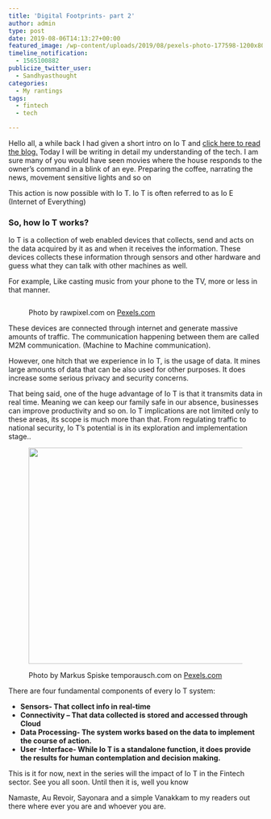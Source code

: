 ```yaml
---
title: 'Digital Footprints- part 2'
author: admin
type: post
date: 2019-08-06T14:13:27+00:00
featured_image: /wp-content/uploads/2019/08/pexels-photo-177598-1200x800.jpeg
timeline_notification:
  - 1565100882
publicize_twitter_user:
  - Sandhyasthought
categories:
  - My rantings
tags:
  - fintech
  - tech

---
```

<p class="has-text-color has-drop-cap has-black-color">
  Hello all, a while back I had given a short intro on Io T and <a href="https://sandhyasthoughtsblog.wordpress.com/2019/07/27/digital-footprints/">click here to read the blog.</a> Today I will be writing in detail my understanding of the tech. I am sure many of you would have seen movies where the house responds to the owner&#8217;s command in a blink of an eye. Preparing the coffee, narrating the news, movement sensitive lights and so on
</p>

<p class="has-text-color has-black-color">
  This action is now possible with Io T. Io T is often referred to as Io E (Internet of Everything)
</p>

### So, how Io T works?

<p class="has-text-color has-black-color">
  Io T is a collection of web enabled devices that collects, send and acts on the data acquired by it as and when it receives the information. These devices collects these information through sensors and other hardware and guess what they can talk with other machines as well.
</p>

<p class="has-text-color has-black-color">
  For example, Like casting music from your phone to the TV, more or less in that manner.
</p><figure class="wp-block-image size-large">

<img src="/wp-content/uploads/2019/08/pexels-photo-1437863.jpeg?w=1024" alt="" class="wp-image-500" srcset="/wp-content/uploads/2019/08/pexels-photo-1437863.jpeg 1688w, /wp-content/uploads/2019/08/pexels-photo-1437863-300x231.jpeg 300w, /wp-content/uploads/2019/08/pexels-photo-1437863-1024x789.jpeg 1024w, /wp-content/uploads/2019/08/pexels-photo-1437863-768x591.jpeg 768w, /wp-content/uploads/2019/08/pexels-photo-1437863-1536x1183.jpeg 1536w, /wp-content/uploads/2019/08/pexels-photo-1437863-1200x924.jpeg 1200w" sizes="(max-width: 1688px) 100vw, 1688px" /><figcaption>Photo by rawpixel.com on <a href="https://www.pexels.com/photo/person-holding-black-smartphone-1437863/" rel="nofollow">Pexels.com</a></figcaption></figure> 

<p class="has-text-color has-black-color">
  These devices are connected through internet and generate massive amounts of traffic. The communication happening between them are called M2M communication. (Machine to Machine communication).
</p>

<p class="has-text-color has-black-color">
  However, one hitch that we experience in Io T, is the usage of data. It mines large amounts of data that can be also used for other purposes. It does increase some serious privacy and security concerns.
</p>

<p class="has-text-color has-black-color">
  That being said, one of the huge advantage of Io T is that it transmits data in real time. Meaning we can keep our family safe in our absence, businesses can improve productivity and so on. Io T implications are not limited only to these areas, its scope is much more than that. From regulating traffic to national security, Io T&#8217;s potential is in its exploration and implementation stage..
</p><figure class="wp-block-image size-large is-resized">

<img src="/wp-content/uploads/2019/08/pexels-photo-177598.jpeg?w=1024" alt="" class="wp-image-498" width="645" height="429" srcset="/wp-content/uploads/2019/08/pexels-photo-177598.jpeg 1880w, /wp-content/uploads/2019/08/pexels-photo-177598-300x200.jpeg 300w, /wp-content/uploads/2019/08/pexels-photo-177598-1024x682.jpeg 1024w, /wp-content/uploads/2019/08/pexels-photo-177598-768x512.jpeg 768w, /wp-content/uploads/2019/08/pexels-photo-177598-1536x1024.jpeg 1536w, /wp-content/uploads/2019/08/pexels-photo-177598-1200x800.jpeg 1200w" sizes="(max-width: 645px) 100vw, 645px" /><figcaption>Photo by Markus Spiske temporausch.com on <a href="https://www.pexels.com/photo/blue-screen-of-death-in-silver-black-laptop-177598/" rel="nofollow">Pexels.com</a></figcaption></figure> 

<p class="has-text-color has-drop-cap has-black-color">
  There are four fundamental components of every Io T system:
</p>

  * **Sensors- That collect info in real-time**
  * **Connectivity &#8211; That data collected is stored and accessed through Cloud**
  * **Data Processing- The system works based on the data to implement the course of action.**
  * **User -Interface- While Io T is a standalone function, it does provide the results for human contemplation and decision making.** 

<p class="has-text-color has-black-color">
  This is it for now, next in the series will the impact of Io T in the Fintech sector. See you all soon. Until then it is, well you know
</p>

<p class="has-text-color has-black-color">
  Namaste, Au Revoir, Sayonara&nbsp;and a simple Vanakkam to my readers out there where ever you are and whoever you are.
</p>